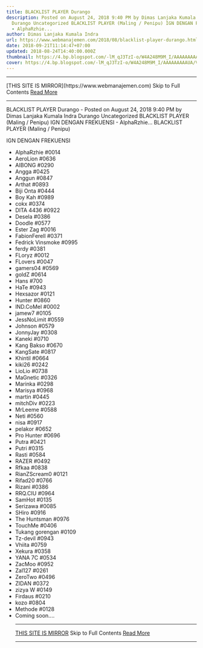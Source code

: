```yaml
---
title: BLACKLIST PLAYER Durango
description: Posted on August 24, 2018 9:40 PM by Dimas Lanjaka Kumala Indra
  Durango Uncategorized BLACKLIST PLAYER (Maling / Penipu) IGN DENGAN FREKUENSI
  - AlphaRzhie...
author: Dimas Lanjaka Kumala Indra
url: https://www.webmanajemen.com/2018/08/blacklist-player-durango.html
date: 2018-09-21T11:14:47+07:00
updated: 2018-08-24T14:40:00.000Z
thumbnail: https://4.bp.blogspot.com/-lM_qJ3TzI-o/W4A248M9M_I/AAAAAAAAAUA/VwfMomHV9R07ECo_Z7zC1dLgP2gPtxc0ACLcBGAs/s1600/blacklist-rubber-stamp-clip-art-vector_csp42894667.jpg
cover: https://4.bp.blogspot.com/-lM_qJ3TzI-o/W4A248M9M_I/AAAAAAAAAUA/VwfMomHV9R07ECo_Z7zC1dLgP2gPtxc0ACLcBGAs/s1600/blacklist-rubber-stamp-clip-art-vector_csp42894667.jpg
---
```


<hr/> [THIS SITE IS MIRROR](https://www.webmanajemen.com) Skip to Full Contents <a href="https://www.webmanajemen.com/2018/08/blacklist-player-durango.html" rel="follow" class="button" id="read-more">Read More</a> <hr/> BLACKLIST PLAYER Durango - Posted on August 24, 2018 9:40 PM by Dimas Lanjaka Kumala Indra Durango Uncategorized BLACKLIST PLAYER (Maling / Penipu) IGN DENGAN FREKUENSI - AlphaRzhie... BLACKLIST PLAYER (Maling / Penipu)


IGN DENGAN FREKUENSI
- AlphaRzhie #0014
- AeroLion #0636
- AIBONG #0290
- Angga #0425
- Anggun #0847
- Arthat #0893
- Biji Onta #0444
- Boy Kah #0989
- cokx #0374
- DITA 4436 #0922
- Desela #0386
- Doodle #0577
- Ester Zag #0016
- FabionFerell #0371
- Fedrick Vinsmoke #0995
- ferdy #0381
- FLoryz #0012
- FLovers #0047
- gamers04 #0569
- goldZ #0614
- Hans #700
- HaTe #0943
- Hexsazor #0121
- Hunter #0860
- IND.CoMel #0002
- jamew7 #0105
- JessNoLimit #0559
- Johnson #0579
- JonnyJay #0308
- Kaneki #0710
- Kang Bakso #0670
- KangSate #0817
- Khintil #0664
- kiki26 #0242
- LioLio #0738
- MaGnetic #0326
- Marinka #0298
- Marisya #0968
- martin #0445
- mitchDiv #0223
- MrLeeme #0588
- Neti #0560
- nisa #0917
- pelakor #0652
- Pro Hunter #0696
- Putra #0421
- Putri #0315
- Rasti #0584
- RAZER #0492
- Rfkaa #0838
- RianZScream0 #0121
- Rifad20 #0766
- Rizani #0386
- RRQ.CIU #0964
- SamHot #0135
- Serizawa #0085
- SHiro #0916
- The Huntsman #0976
- TouchMe #0406
- Tukang gorengan #0109
- Tz-devil #0943
- Vhiita #0759
- Xekura #0358
- YANA 7C #0534
- ZacMoo #0952
- Zal127 #0261
- ZeroTwo #0496
- ZIDAN #0372
- zizya W #0149
- Firdaus #0210
- kozo #0804
- Methode #0128
- Coming soon.... <hr/> [THIS SITE IS MIRROR](https://www.webmanajemen.com) Skip to Full Contents <a href="https://www.webmanajemen.com/2018/08/blacklist-player-durango.html" rel="follow" class="button" id="read-more">Read More</a> <hr/>
